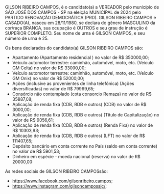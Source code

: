 GILSON RIBEIRO CAMPOS, é o candidato(a) a VEREADOR pelo município de SÃO JOSÉ DOS CAMPOS - SP na eleição MUNICIPAL de 2024 pelo PARTIDO RENOVAÇÃO DEMOCRÁTICA (PRD). GILSON RIBEIRO CAMPOS é CASADO(A), nasceu em 28/11/1980, se declara do gênero MASCULINO da cor/raça BRANCA, sua ocupação é OUTROS e seu grau de instrução é SUPERIOR COMPLETO. Seu nome de urna é GILSON CAMPOS, e seu número de urna é 25.

Os bens declarados do candidato(a) GILSON RIBEIRO CAMPOS são: 
- Apartamento (Apartamento residencial ) no valor de R$ 350000,00;
- Veículo automotor terrestre: caminhão, automóvel, moto, etc. (Veículo GM Celta) no valor de R$ 33000,00;
- Veículo automotor terrestre: caminhão, automóvel, moto, etc. (Veículo GM Onix) no valor de R$ 52000,00;
- Ações (inclusive as provenientes de linha telefônica) (Ações diversificadas) no valor de R$ 79969,65;
- Consórcio não contemplado (cota consorcio Remaza) no valor de R$ 35887,08;
- Aplicação de renda fixa (CDB, RDB e outros) (CDB) no valor de R$ 3000,00;
- Aplicação de renda fixa (CDB, RDB e outros) (Título de Capitalização) no valor de R$ 9056,61;
- Aplicação de renda fixa (CDB, RDB e outros) (Renda Fixa) no valor de R$ 10303,93;
- Aplicação de renda fixa (CDB, RDB e outros) (LFT) no valor de R$ 111407,65;
- Depósito bancário em conta corrente no País (saldo em conta corrente) no valor de R$ 5901,53;
- Dinheiro em espécie - moeda nacional (reserva) no valor de R$ 20000,00

As redes sociais de GILSON RIBEIRO CAMPOSsão:
- https://www.facebook.com/gilsonribeiro.campos;
- https://www.instagram.com/gilsoncampossjc/;